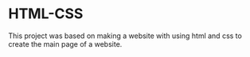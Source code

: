 # HTML-CSS
This project was based on making a website with using html and css to create the main page of a website.
